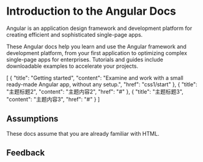 <h1 class="no-toc">Introduction to the Angular Docs</h1>

Angular is an application design framework and development platform for creating efficient and sophisticated single-page apps.

These Angular docs help you learn and use the Angular framework and development platform, from your first application to optimizing complex single-page apps for enterprises.
Tutorials and guides include downloadable examples to accelerate your projects.

<univ-topic-list>
[
    {
        "title": "Getting started",
        "content": "Examine and work with a small ready-made Angular app, without any setup.",
        "href": "css1/start"
    },
    {
        "title": "主题标题2",
        "content": "主题内容2",
        "href": "#"
    },
    {
        "title": "主题标题3",
        "content": "主题内容3",
        "href": "#"
    }
]
</univ-topic-list>

## Assumptions

These docs assume that you are already familiar with HTML.

## Feedback


